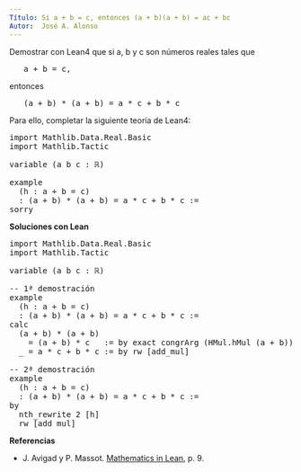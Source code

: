 ```yaml
---
Título: Si a + b = c, entonces (a + b)(a + b) = ac + bc
Autor:  José A. Alonso
---
```


Demostrar con Lean4 que si a, b y c son números reales tales que
<pre lang="text">
   a + b = c,
</pre>
entonces
<pre lang="text">
   (a + b) * (a + b) = a * c + b * c
</pre>

Para ello, completar la siguiente teoría de Lean4:

<pre lang="lean">
import Mathlib.Data.Real.Basic
import Mathlib.Tactic

variable (a b c : ℝ)

example
  (h : a + b = c)
  : (a + b) * (a + b) = a * c + b * c :=
sorry
</pre>
<!--more-->

<b>Soluciones con Lean</b>

<pre lang="lean">
import Mathlib.Data.Real.Basic
import Mathlib.Tactic

variable (a b c : ℝ)

-- 1ª demostración
example
  (h : a + b = c)
  : (a + b) * (a + b) = a * c + b * c :=
calc
  (a + b) * (a + b)
    = (a + b) * c   := by exact congrArg (HMul.hMul (a + b)) h
  _ = a * c + b * c := by rw [add_mul]

-- 2ª demostración
example
  (h : a + b = c)
  : (a + b) * (a + b) = a * c + b * c :=
by
  nth_rewrite 2 [h]
  rw [add_mul]
</pre>

<b>Referencias</b>

+ J. Avigad y P. Massot. [Mathematics in Lean](https://bit.ly/3U4UjBk), p. 9.
